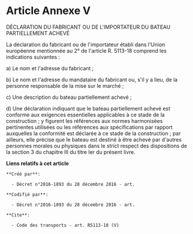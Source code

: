 # Article Annexe V

DÉCLARATION DU FABRICANT OU DE L'IMPORTATEUR DU BATEAU PARTIELLEMENT ACHEVÉ 

La déclaration du fabricant ou de l'importateur établi dans l'Union européenne mentionnée au 2° de l'article R. 5113-18
comprend les indications suivantes : 

a) Le nom et l'adresse du fabricant ; 

b) Le nom et l'adresse du mandataire du fabricant ou, s'il y a lieu, de la personne responsable de la mise sur le marché ; 

c) Une description du bateau partiellement achevé ; 

d) Une déclaration indiquant que le bateau partiellement achevé est conforme aux exigences essentielles applicables à ce
stade de la construction ; y figurent les références aux normes harmonisées pertinentes utilisées ou les références aux
spécifications par rapport auxquelles la conformité est déclarée à ce stade de la construction ; par ailleurs, elle précise
que le bateau est destiné à être achevé par d'autres personnes morales ou physiques dans le strict respect des dispositions
de la section 3 du chapitre III du titre Ier du présent livre.

**Liens relatifs à cet article**

	**Créé par**:

	  - Décret n°2016-1893 du 28 décembre 2016 - art.

	**Codifié par**:

	  - Décret n°2016-1893 du 28 décembre 2016 - art.

	**Cite**:

	  - Code des transports - art. R5113-18 (V)

